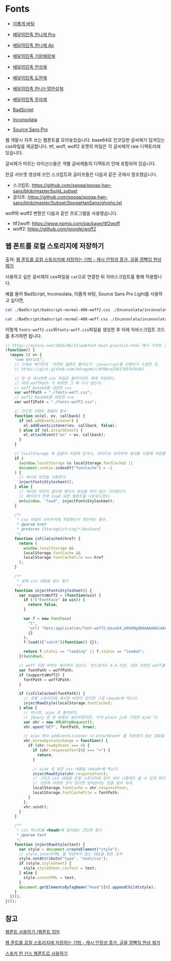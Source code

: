 # Fonts

- [이롭게 바탕](https://myeongjae-kim.github.io/fonts/IropkeBatangMSubset/)
- [배달의민족 한나체 Pro](https://myeongjae-kim.github.io/fonts/BM-HANNA-Pro)
- [배달의민족 한나체 Air](https://myeongjae-kim.github.io/fonts/BM-HANNA-Air)
- [배달의민족 기랑해랑체](https://myeongjae-kim.github.io/fonts/BM-KIRANGHAERANG)
- [배달의민족 연성체](https://myeongjae-kim.github.io/fonts/BM-YEONSUNG)
- [배달의민족 도현체](https://myeongjae-kim.github.io/fonts/BM-DoHyeon)
- [배달의민족 한나는열한살체](https://myeongjae-kim.github.io/fonts/BM-HANNA-11yrs-old)
- [배달의민족 주아체](https://myeongjae-kim.github.io/fonts/BM-JUA_TTF)

- [BadScript](https://myeongjae-kim.github.io/fonts/BadScript/)
- [Inconsolata](https://myeongjae-kim.github.io/fonts/Inconsolata/)
- [Source Sans Pro](https://myeongjae-kim.github.io/fonts/SourceSansPro/)

웹 개발시 자주 쓰는 웹폰트를 모아놓았습니다. base64로 인코딩한 글씨체가 담겨있는 css파일을 제공합니다. ttf, woff, woff2 포맷의 파일은 각 글씨체의 raw 디렉토리에 있습니다.

글씨체가 따르는 라이선스들은 개별 글씨체들의 디렉토리 안에 포함되어 있습니다.

한글 서브셋 생성에 쓰인 스크립트와 글리프들은 다음과 같은 곳에서 참조했습니다.

- 스크립트: <https://github.com/spoqa/spoqa-han-sans/blob/master/build_subset>
- 글리프: <https://github.com/spoqa/spoqa-han-sans/blob/master/Subset/SpoqaHanSans/glyphs.txt>

woff와 woff2 변환은 다음과 같은 프로그램을 사용했습니다.

- ttf2woff: <https://www.npmjs.com/package/ttf2woff>
- woff2: <https://github.com/google/woff2>

## 웹 폰트를 로컬 스토리지에 저장하기

출처: [웹 폰트를 로컬 스토리지에 저장하는 기법 - 캐시 안정성 증가, 글꼴 깜빡임 현상 제거](https://mytory.net/2016/06/15/webfont-best-practice.html)

사용하고 싶은 글씨체의 css파일을 `cat`으로 연결한 뒤 자바스크립트를 통해 적용합니다.

예를 들어 BadScript, Inconsolata, 이롭게 바탕, Source Sans Pro Light를 사용하고 싶다면,

```bash
cat ./BadScript/badscript-normal-400-woff2.css ./Inconsolata/inconsolata-normal-400-woff2.css ./IropkeBatangMSubset/iropke-batang-m-subset-woff2.css ./SourceSansPro/source-sans-pro-normal-300-woff2.css > fonts-woff2.css

cat ./BadScript/badscript-normal-400-woff.css ./Inconsolata/inconsolata-normal-400-woff.css ./IropkeBatangMSubset/iropke-batang-m-subset-woff.css ./SourceSansPro/source-sans-pro-normal-300-woff.css > fonts-woff.css
```

이렇게 `fonts-woff2.css`와`fonts-woff.css`파일을 생성한 후 아래 자바스크립트 코드를 추가하면 됩니다.

```javascript
// https://mytory.net/2016/06/15/webfont-best-practice.html 에서 가져온 코드입니다.
(function() {
  (async () => {
    "use strict";
    // 스매싱 매거진의 '지연된 웹폰트 불러오기' javascript를 안형우가 수정한 것.
    // https://gist.github.com/hdragomir/8f00ce2581795fd7b1b7

    // 한 번 캐시하면 css 파일은 클라이언트 측에 저장한다.
    // 아래 woffPath 가 바뀌면 그 때 다시 받는다.
    // woff base64를 내장한 css
    var woffPath = "./fonts-woff.css";
    // woff2 base64를 내장한 css
    var woff2Path = "./fonts-woff2.css";

    // 간단한 이벤트 핸들러 함수
    function on(el, ev, callback) {
      if (el.addEventListener) {
        el.addEventListener(ev, callback, false);
      } else if (el.attachEvent) {
        el.attachEvent("on" + ev, callback);
      }
    }

    // localStorage 에 글꼴이 저장돼 있거나, 네이티브 브라우저 캐시를 이용해 저장했다면...
    if (
      (window.localStorage && localStorage.fontCache) ||
      document.cookie.indexOf("fontCache") > -1
    ) {
      // 캐시된 버전을 사용한다.
      injectFontsStylesheet();
    } else {
      // 캐시된 버전이 없으면 페이지 로딩을 막지 않고 기다렸다가
      // 페이지가 전부 load 되면 웹폰트를 다운로드한다.
      on(window, "load", injectFontsStylesheet);
    }

    /**
     * css 파일이 브라우저에 저장됐는지 확인하는 함수.
     * @param href
     * @returns {Storage|string|*|boolean}
     */
    function isFileCached(href) {
      return (
        window.localStorage &&
        localStorage.fontCache &&
        localStorage.fontCacheFile === href
      );
    }

    /**
     * 실제 css 내용을 넣는 함수
     */
    function injectFontsStylesheet() {
      var supportsWoff2 = (function(win) {
        if (!("FontFace" in win)) {
          return false;
        }

        var f = new FontFace(
          "t",
          'url( "data:application/font-woff2;base64,d09GMgABAAAAAADcAAoAAAAAAggAAACWAAEAAAAAAAAAAAAAAAAAAAAAAAAAAAAABk4ALAoUNAE2AiQDCAsGAAQgBSAHIBtvAcieB3aD8wURQ+TZazbRE9HvF5vde4KCYGhiCgq/NKPF0i6UIsZynbP+Xi9Ng+XLbNlmNz/xIBBqq61FIQRJhC/+QA/08PJQJ3sK5TZFMlWzC/iK5GUN40psgqvxwBjBOg6JUSJ7ewyKE2AAaXZrfUB4v+hze37ugJ9d+DeYqiDwVgCawviwVFGnuttkLqIMGivmDg" ) format( "woff2" )',
          {}
        );
        f.load()["catch"](function() {});

        return f.status == "loading" || f.status == "loaded";
      })(window);

      // woff 지원 여부는 체크하지 않는다. 안드로이드 4.4 미만, IE9 미만은 woff를 지원하지 않는데, 워낙 소수라 일단 디텍트 코드를 넣지 않았다.
      var fontPath = woffPath;
      if (supportsWoff2) {
        fontPath = woff2Path;
      }

      if (isFileCached(fontPath)) {
        // 로컬 스토리지에 캐시한 버전이 있다면 그걸 <head>에 박는다.
        injectRawStyle(localStorage.fontCache);
      } else {
        // 아니면, ajax 로 불러온다.
        // jQuery 만 쓴 분들은 생소하겠지만, 이게 plain js로 구현한 ajax 다.
        var xhr = new XMLHttpRequest();
        xhr.open("GET", fontPath, true);

        // ajax 에서 addEventListener 나 attachEvent 를 지원하지 않는 IE8을 위한 조치
        xhr.onreadystatechange = function() {
          if (xhr.readyState === 4) {
            if (xhr.responseText[0] === "<") {
              return;
            }

            // ajax 로 받은 css 내용을 <head>에 박는다.
            injectRawStyle(xhr.responseText);
            // 그리고 css 내용을 로컬 스토리지에 집어 넣어 나중에도 쓸 수 있게 한다.
            // 기존에 저장된 것이 있다면 덮어쓴다는 점을 알아 둬라.
            localStorage.fontCache = xhr.responseText;
            localStorage.fontCacheFile = fontPath;
          }
        };
        xhr.send();
      }
    }

    /**
     * css 텍스트를 <head>에 집어넣는 간단한 함수
     * @param text
     */
    function injectRawStyle(text) {
      var style = document.createElement("style");
      // style.innerHTML 을 지원하지 않는 IE8을 위한 조치
      style.setAttribute("type", "text/css");
      if (style.styleSheet) {
        style.styleSheet.cssText = text;
      } else {
        style.innerHTML = text;
      }
      document.getElementsByTagName("head")[0].appendChild(style);
    }
  })();
})();
```

## 참고

[웹폰트 사용하기 (웹폰트 101)](http://wit.nts-corp.com/2017/02/13/4258)

[웹 폰트를 로컬 스토리지에 저장하는 기법 - 캐시 안정성 증가, 글꼴 깜빡임 현상 제거](https://mytory.net/2016/06/15/webfont-best-practice.html)

[스포카 한 산스 웹폰트로 사용하기](https://spoqa.github.io/2017/02/15/using-shs-as-webfonts.html)
